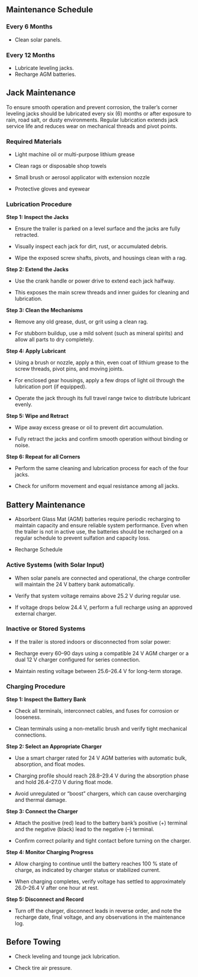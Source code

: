 ## Maintenance Schedule



### Every 6 Months

* Clean solar panels.



### Every 12 Months

* Lubricate leveling jacks.
* Recharge AGM batteries.



## Jack Maintenance

To ensure smooth operation and prevent corrosion, the trailer’s corner leveling jacks should be lubricated every six (6) months or after exposure to rain, road salt, or dusty environments. Regular lubrication extends jack service life and reduces wear on mechanical threads and pivot points.

### Required Materials

* Light machine oil or multi-purpose lithium grease

* Clean rags or disposable shop towels

* Small brush or aerosol applicator with extension nozzle

* Protective gloves and eyewear



### Lubrication Procedure

**Step 1: Inspect the Jacks**

* Ensure the trailer is parked on a level surface and the jacks are fully retracted.

* Visually inspect each jack for dirt, rust, or accumulated debris.

* Wipe the exposed screw shafts, pivots, and housings clean with a rag.

**Step 2: Extend the Jacks**

* Use the crank handle or power drive to extend each jack halfway.

* This exposes the main screw threads and inner guides for cleaning and lubrication.

**Step 3: Clean the Mechanisms**

* Remove any old grease, dust, or grit using a clean rag.

* For stubborn buildup, use a mild solvent (such as mineral spirits) and allow all parts to dry completely.

**Step 4: Apply Lubricant**

* Using a brush or nozzle, apply a thin, even coat of lithium grease to the screw threads, pivot pins, and moving joints.

* For enclosed gear housings, apply a few drops of light oil through the lubrication port (if equipped).

* Operate the jack through its full travel range twice to distribute lubricant evenly.

**Step 5: Wipe and Retract**

* Wipe away excess grease or oil to prevent dirt accumulation.

* Fully retract the jacks and confirm smooth operation without binding or noise.

**Step 6: Repeat for all Corners**

* Perform the same cleaning and lubrication process for each of the four jacks.

* Check for uniform movement and equal resistance among all jacks.



## Battery Maintenance

* Absorbent Glass Mat (AGM) batteries require periodic recharging to maintain capacity and ensure reliable system performance. Even when the trailer is not in active use, the batteries should be recharged on a regular schedule to prevent sulfation and capacity loss.

* Recharge Schedule

### Active Systems (with Solar Input)

* When solar panels are connected and operational, the charge controller will maintain the 24 V battery bank automatically.

* Verify that system voltage remains above 25.2 V during regular use.

* If voltage drops below 24.4 V, perform a full recharge using an approved external charger.

### Inactive or Stored Systems
* If the trailer is stored indoors or disconnected from solar power:

* Recharge every 60–90 days using a compatible 24 V AGM charger or a dual 12 V charger configured for series connection.

* Maintain resting voltage between 25.6–26.4 V for long-term storage.



### Charging Procedure

**Step 1: Inspect the Battery Bank**

* Check all terminals, interconnect cables, and fuses for corrosion or looseness.

* Clean terminals using a non-metallic brush and verify tight mechanical connections.

**Step 2: Select an Appropriate Charger**

* Use a smart charger rated for 24 V AGM batteries with automatic bulk, absorption, and float modes.

* Charging profile should reach 28.8–29.4 V during the absorption phase and hold 26.4–27.0 V during float mode.

* Avoid unregulated or “boost” chargers, which can cause overcharging and thermal damage.

**Step 3: Connect the Charger**

* Attach the positive (red) lead to the battery bank’s positive (+) terminal and the negative (black) lead to the negative (–) terminal.

* Confirm correct polarity and tight contact before turning on the charger.

**Step 4: Monitor Charging Progress**

* Allow charging to continue until the battery reaches 100 % state of charge, as indicated by charger status or stabilized current.

* When charging completes, verify voltage has settled to approximately 26.0–26.4 V after one hour at rest.

**Step 5: Disconnect and Record**

* Turn off the charger, disconnect leads in reverse order, and note the recharge date, final voltage, and any observations in the maintenance log.



## Before Towing

* Check leveling and tounge jack lubrication.

* Check tire air pressure.
